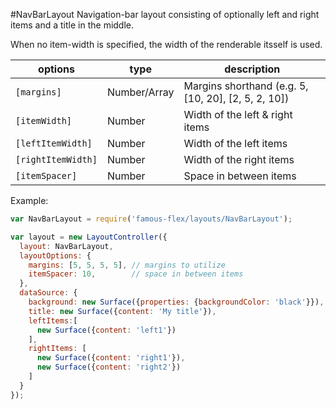 <a name="module_NavBarLayout"></a>
#NavBarLayout
Navigation-bar layout consisting of optionally left and right items and a
title in the middle.

When no item-width is specified, the width of the renderable itsself is used.

|options|type|description|
|---|---|---|
|`[margins]`|Number/Array|Margins shorthand (e.g. 5, [10, 20], [2, 5, 2, 10])|
|`[itemWidth]`|Number|Width of the left & right items|
|`[leftItemWidth]`|Number|Width of the left items|
|`[rightItemWidth]`|Number|Width of the right items|
|`[itemSpacer]`|Number|Space in between items|

Example:

```javascript
var NavBarLayout = require('famous-flex/layouts/NavBarLayout');

var layout = new LayoutController({
  layout: NavBarLayout,
  layoutOptions: {
    margins: [5, 5, 5, 5], // margins to utilize
    itemSpacer: 10,        // space in between items
  },
  dataSource: {
    background: new Surface({properties: {backgroundColor: 'black'}}),
    title: new Surface({content: 'My title'}),
    leftItems:[
      new Surface({content: 'left1'})
    ],
    rightItems: [
      new Surface({content: 'right1'}),
      new Surface({content: 'right2'})
    ]
  }
});
```

